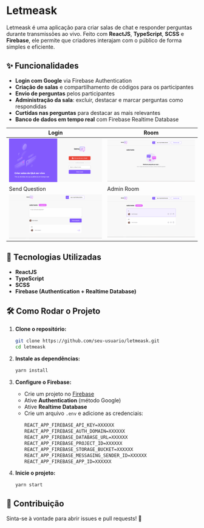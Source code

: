 # Letmeask

Letmeask é uma aplicação para criar salas de chat e responder perguntas durante transmissões ao vivo. Feito com **ReactJS**, **TypeScript**, **SCSS** e **Firebase**, ele permite que criadores interajam com o público de forma simples e eficiente.

## ✨ Funcionalidades

- **Login com Google** via Firebase Authentication
- **Criação de salas** e compartilhamento de códigos para os participantes
- **Envio de perguntas** pelos participantes
- **Administração da sala**: excluir, destacar e marcar perguntas como respondidas
- **Curtidas nas perguntas** para destacar as mais relevantes
- **Banco de dados em tempo real** com Firebase Realtime Database

| Login                                | Room                              |
| ------------------------------------ | --------------------------------- |
| ![login](/assets/image1.png)         | ![room](/assets/image2.png)       |
| Send Question                        | Admin Room                        |
| ![send-question](/assets/image3.png) | ![admin-room](/assets/image4.png) |

## 💪 Tecnologias Utilizadas

- **ReactJS**
- **TypeScript**
- **SCSS**
- **Firebase (Authentication + Realtime Database)**

## 🛠️ Como Rodar o Projeto

1. **Clone o repositório:**

   ```sh
   git clone https://github.com/seu-usuario/letmeask.git
   cd letmeask
   ```

2. **Instale as dependências:**

   ```sh
   yarn install
   ```

3. **Configure o Firebase:**

   - Crie um projeto no [Firebase](https://firebase.google.com/)
   - Ative **Authentication** (método Google)
   - Ative **Realtime Database**
   - Crie um arquivo `.env` e adicione as credenciais:
     ```env
     REACT_APP_FIREBASE_API_KEY=XXXXXX
     REACT_APP_FIREBASE_AUTH_DOMAIN=XXXXXX
     REACT_APP_FIREBASE_DATABASE_URL=XXXXXX
     REACT_APP_FIREBASE_PROJECT_ID=XXXXXX
     REACT_APP_FIREBASE_STORAGE_BUCKET=XXXXXX
     REACT_APP_FIREBASE_MESSAGING_SENDER_ID=XXXXXX
     REACT_APP_FIREBASE_APP_ID=XXXXXX
     ```

4. **Inicie o projeto:**
   ```sh
   yarn start
   ```

## 🎉 Contribuição

Sinta-se à vontade para abrir issues e pull requests! 🚀
